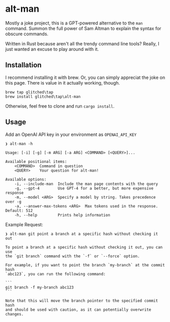 # alt-man

Mostly a joke project, this is a GPT-powered alternative to the `man` command. Summon the full power of Sam Altman to explain the syntax for obscure commands.

Written in Rust because aren't all the trendy command line tools? Really, I just wanted an excuse to play around with it.

## Installation

I recommend installing it with brew. Or, you can simply appreciat the joke on this page. There is value in it actually working, though.

```
brew tap glitched\tap
brew install glitched\tap\alt-man
```

Otherwise, feel free to clone and run `cargo install`.

## Usage

Add an OpenAI API key in your environment as `OPENAI_API_KEY`

```
❯ alt-man -h

Usage: [-i] [-g] [-m ARG] [-a ARG] <COMMAND> [<QUERY>]...

Available positional items:
    <COMMAND>  Command in question
    <QUERY>    Your question for alt-man!

Available options:
    -i, --include-man  Include the man page contents with the query
    -g, --gpt-4        Use GPT-4 for a better, but more expensive response
    -m, --model <ARG>  Specify a model by string. Takes precedence over -g
    -a, --answer-max-tokens <ARG>  Max tokens used in the response. Default: 512
    -h, --help         Prints help information
```

Example Request:

````
❯ alt-man git point a branch at a specific hash without checking it out

To point a branch at a specific hash without checking it out, you can use
the `git branch` command with the `-f` or `--force` option.

For example, if you want to point the branch `my-branch` at the commit hash
`abc123`, you can run the following command:

```
git branch -f my-branch abc123
```

Note that this will move the branch pointer to the specified commit hash
and should be used with caution, as it can potentially overwrite changes.
````